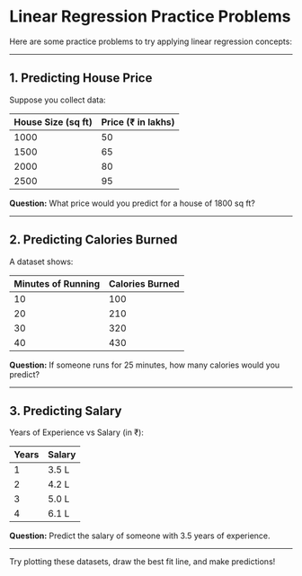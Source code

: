 # Linear Regression Practice Problems

Here are some practice problems to try applying linear regression concepts:

---

## 1. Predicting House Price

Suppose you collect data:

| House Size (sq ft) | Price (₹ in lakhs) |
|---------------------|--------------------|
| 1000               | 50 |
| 1500               | 65 |
| 2000               | 80 |
| 2500               | 95 |

**Question:** What price would you predict for a house of 1800 sq ft?

---

## 2. Predicting Calories Burned

A dataset shows:

| Minutes of Running | Calories Burned |
|--------------------|-----------------|
| 10                 | 100 |
| 20                 | 210 |
| 30                 | 320 |
| 40                 | 430 |

**Question:** If someone runs for 25 minutes, how many calories would you predict?

---

## 3. Predicting Salary

Years of Experience vs Salary (in ₹):

| Years | Salary |
|-------|--------|
| 1     | 3.5 L |
| 2     | 4.2 L |
| 3     | 5.0 L |
| 4     | 6.1 L |

**Question:** Predict the salary of someone with 3.5 years of experience.

---

Try plotting these datasets, draw the best fit line, and make predictions!  
